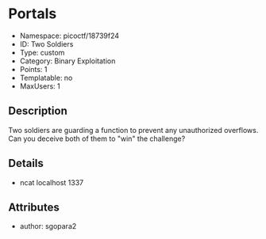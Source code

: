 # Portals

- Namespace: picoctf/18739f24
- ID: Two Soldiers
- Type: custom
- Category: Binary Exploitation
- Points: 1
- Templatable: no
- MaxUsers: 1

## Description

Two soldiers are guarding a function to prevent any unauthorized overflows. Can you deceive both of them to "win" the challenge?

## Details

* ncat localhost 1337


## Attributes

- author: sgopara2

